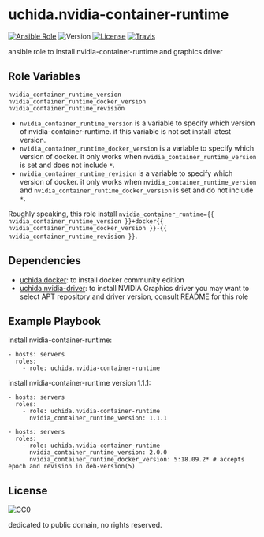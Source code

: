 uchida.nvidia-container-runtime
===============================

[![Ansible Role](https://img.shields.io/ansible/role/24081.svg?maxAge=2592000)](https://galaxy.ansible.com/uchida/nvidia-container-runtime/)
![Version](https://img.shields.io/github/tag/uchida/ansible-role-nvidia-container-runtime.svg)
[![License](https://img.shields.io/github/license/uchida/ansible-role-nvidia-container-runtime.svg?maxAge=2592000)](https://tldrlegal.com/license/creative-commons-cc0-1.0-universal)
[![Travis](https://img.shields.io/travis/uchida/ansible-role-nvidia-container-runtime.svg)](https://travis-ci.org/uchida/ansible-role-nvidia-container-runtime)

ansible role to install nvidia-container-runtime and graphics driver

Role Variables
--------------

```
nvidia_container_runtime_version
nvidia_container_runtime_docker_version
nvidia_container_runtime_revision
```

- `nvidia_container_runtime_version` is a variable to specify which version of nvidia-container-runtime. if this variable is not set install latest version.
- `nvidia_container_runtime_docker_version` is a variable to specify which version of docker. it only works when `nvidia_container_runtime_version` is set and does not include `*`.
- `nvidia_container_runtime_revision` is a variable to specify which version of docker. it only works when `nvidia_container_runtime_version` and `nvidia_container_runtime_docker_version` is set and do not include `*`.

Roughly speaking, this role install `nvidia_container_runtime={{ nvidia_container_runtime_version }}+docker{{ nvidia_container_runtime_docker_version }}-{{ nvidia_container_runtime_revision }}`.

Dependencies
------------

- [uchida.docker](https://galaxy.ansible.com/uchida/docker/): to install docker community edition
- [uchida.nvidia-driver](https://galaxy.ansible.com/uchida/nvidia-driver/): to install NVIDIA Graphics driver
  you may want to select APT repository and driver version, consult README for this role

Example Playbook
----------------

install nvidia-container-runtime:

```
- hosts: servers
  roles:
    - role: uchida.nvidia-container-runtime
```

install nvidia-container-runtime version 1.1.1:

```
- hosts: servers
  roles:
    - role: uchida.nvidia-container-runtime
      nvidia_container_runtime_version: 1.1.1
```

```
- hosts: servers
  roles:
    - role: uchida.nvidia-container-runtime
      nvidia_container_runtime_version: 2.0.0
      nvidia_container_runtime_docker_version: 5:18.09.2* # accepts epoch and revision in deb-version(5)
```

License
-------

[![CC0](http://i.creativecommons.org/p/zero/1.0/88x31.png "CC0")](http://creativecommons.org/publicdomain/zero/1.0/deed)

dedicated to public domain, no rights reserved.
